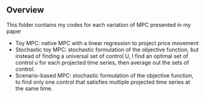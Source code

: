 ## Overview

This folder contains my codes for each variation of MPC presented in my paper

* Toy MPC: native MPC with a linear regression to project price movement
* Stochastic toy MPC: stochastic formulation of the objective function, but instead of finding a universal set of control U, I find an optimal set of control u for each projected time series, then average out the sets of control.
* Scenario-based MPC: stochastic formulation of the objective function, to find only one control that satisfies multiple projected time series at the same time.
